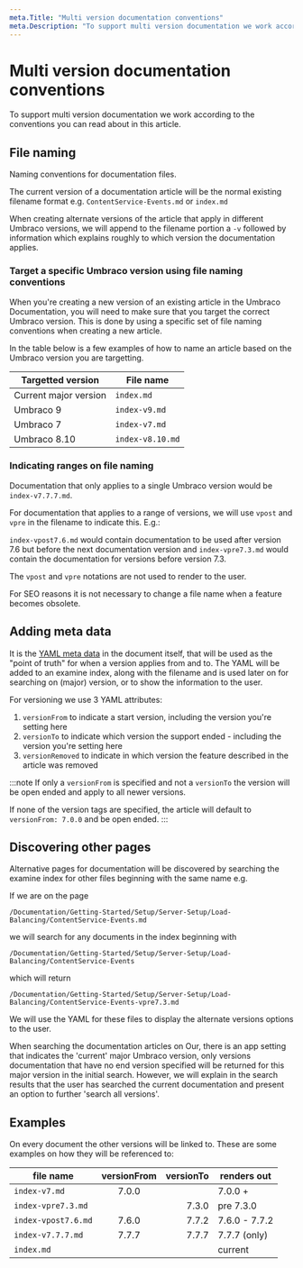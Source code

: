```yaml
---
meta.Title: "Multi version documentation conventions"
meta.Description: "To support multi version documentation we work according to the conventions you can read about in this article."
---
```


# Multi version documentation conventions

To support multi version documentation we work according to the conventions you can read about in this article.

## File naming

Naming conventions for documentation files.

The current version of a documentation article will be the normal existing filename format e.g. `ContentService-Events.md` or `index.md`

When creating alternate versions of the article that apply in different Umbraco versions, we will append to the filename portion a `-v` followed by information which explains roughly to which version the documentation applies.

### Target a specific Umbraco version using file naming conventions

When you're creating a new version of an existing article in the Umbraco Documentation, you will need to make sure that you target the correct Umbraco version. This is done by using a specific set of file naming conventions when creating a new article.

In the table below is a few examples of how to name an article based on the Umbraco version you are targetting.

|Targetted version        |File name          |
|-------------------------|-------------------|
|Current major version    |`index.md`         |
|Umbraco 9                |`index-v9.md`      |
|Umbraco 7                |`index-v7.md`      |
|Umbraco 8.10             |`index-v8.10.md`   |

### Indicating ranges on file naming

Documentation that only applies to a single Umbraco version would be `index-v7.7.7.md`.

For documentation that applies to a range of versions, we will use `vpost` and `vpre` in the filename to indicate this. E.g.:

`index-vpost7.6.md` would contain documentation to be used after version 7.6 but before the next documentation version
and `index-vpre7.3.md` would contain the documentation for versions before version 7.3.

The `vpost` and `vpre` notations are not used to render to the user.

For SEO reasons it is not necessary to change a file name when a feature becomes obsolete.

## Adding meta data

It is the [YAML meta data](../Adding-Metadata) in the document itself, that will be used as the "point of truth" for when a version applies from and to.
The YAML will be added to an examine index, along with the filename and is used later on for searching on (major) version, or to show the information to the user.

For versioning we use 3 YAML attributes:

1. `versionFrom` to indicate a start version, including the version you're setting here
2. `versionTo` to indicate which version the support ended - including the version you're setting here
3. `versionRemoved` to indicate in which version the feature described in the article was removed

:::note
If only a `versionFrom` is specified and not a `versionTo` the version will be open ended and apply to all newer versions.

If none of the version tags are specified, the article will default to `versionFrom: 7.0.0` and be open ended.
:::

## Discovering other pages

Alternative pages for documentation will be discovered by searching the examine index for other files beginning with the same name e.g.

If we are on the page

    /Documentation/Getting-Started/Setup/Server-Setup/Load-Balancing/ContentService-Events.md

we will search for any documents in the index beginning with

    /Documentation/Getting-Started/Setup/Server-Setup/Load-Balancing/ContentService-Events

which will return

    /Documentation/Getting-Started/Setup/Server-Setup/Load-Balancing/ContentService-Events-vpre7.3.md

We will use the YAML for these files to display the alternate versions options to the user.

When searching the documentation articles on Our, there is an app setting that indicates the 'current' major Umbraco version, only versions documentation that have no end version specified will be returned for this major version in the initial search. However, we will explain in the search results that the user has searched the current documentation and present an option to further 'search all versions'.

## Examples

On every document the other versions will be linked to. These are some examples on how they will be referenced to:

file name                             | versionFrom  | versionTo | renders out
-------                               |:------------:|     -----:| ---
`index-v7.md`                         | 7.0.0        |           | 7.0.0 +
`index-vpre7.3.md`                   |              | 7.3.0     | pre 7.3.0
`index-vpost7.6.md`                  | 7.6.0        | 7.7.2     | 7.6.0 - 7.7.2
`index-v7.7.7.md`                     | 7.7.7        | 7.7.7     | 7.7.7 (only)
`index.md`                            |              |           | current
